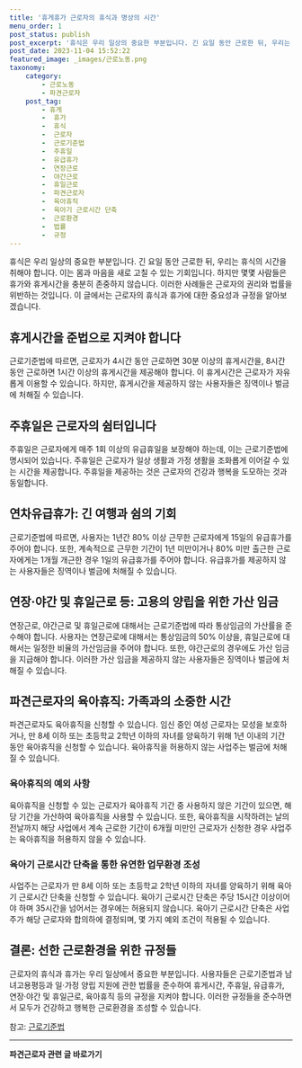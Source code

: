 ```yaml
---
title: '휴게휴가 근로자의 휴식과 명상의 시간'
menu_order: 1
post_status: publish
post_excerpt: '휴식은 우리 일상의 중요한 부분입니다. 긴 요일 동안 근로한 뒤, 우리는 휴식의 시간을 취해야 합니다. 이는 몸과 마음을 새로 고칠 수 있는 기회입니다. 하지만 몇몇 사람들은 휴가와 휴게시간을 충분히 존중하지 않습니다. 이러한 사례들은 근로자의 권리와 법률을 위반하는 것입니다. 이 글에서는 근로자의 휴식과 휴가에 대한 중요성과 규정을 알아보겠습니다.'
post_date: 2023-11-04 15:52:22
featured_image: _images/근로노동.png
taxonomy:
    category:
        - 근로노동
        - 파견근로자
    post_tag:
        - 휴게
        -  휴가
        -  휴식
        -  근로자
        -  근로기준법
        -  주휴일
        -  유급휴가
        -  연장근로
        -  야간근로
        -  휴일근로
        -  파견근로자
        -  육아휴직
        -  육아기 근로시간 단축
        -  근로환경
        -  법률
        -  규정
---
```



휴식은 우리 일상의 중요한 부분입니다. 긴 요일 동안 근로한 뒤, 우리는 휴식의 시간을 취해야 합니다. 이는 몸과 마음을 새로 고칠 수 있는 기회입니다. 하지만 몇몇 사람들은 휴가와 휴게시간을 충분히 존중하지 않습니다. 이러한 사례들은 근로자의 권리와 법률을 위반하는 것입니다. 이 글에서는 근로자의 휴식과 휴가에 대한 중요성과 규정을 알아보겠습니다.

## 휴게시간을 준법으로 지켜야 합니다
근로기준법에 따르면, 근로자가 4시간 동안 근로하면 30분 이상의 휴게시간을, 8시간 동안 근로하면 1시간 이상의 휴게시간을 제공해야 합니다. 이 휴게시간은 근로자가 자유롭게 이용할 수 있습니다. 하지만, 휴게시간을 제공하지 않는 사용자들은 징역이나 벌금에 처해질 수 있습니다.

## 주휴일은 근로자의 쉼터입니다
주휴일은 근로자에게 매주 1회 이상의 유급휴일을 보장해야 하는데, 이는 근로기준법에 명시되어 있습니다. 주휴일은 근로자가 일상 생활과 가정 생활을 조화롭게 이어갈 수 있는 시간을 제공합니다. 주휴일을 제공하는 것은 근로자의 건강과 행복을 도모하는 것과 동일합니다.

## 연차유급휴가: 긴 여행과 쉼의 기회
근로기준법에 따르면, 사용자는 1년간 80% 이상 근무한 근로자에게 15일의 유급휴가를 주어야 합니다. 또한, 계속적으로 근무한 기간이 1년 미만이거나 80% 미만 출근한 근로자에게는 1개월 개근한 경우 1일의 유급휴가를 주어야 합니다. 유급휴가를 제공하지 않는 사용자들은 징역이나 벌금에 처해질 수 있습니다.

## 연장·야간 및 휴일근로 등: 고용의 양립을 위한 가산 임금
연장근로, 야간근로 및 휴일근로에 대해서는 근로기준법에 따라 통상임금의 가산률을 준수해야 합니다. 사용자는 연장근로에 대해서는 통상임금의 50% 이상을, 휴일근로에 대해서는 일정한 비율의 가산임금을 주어야 합니다. 또한, 야간근로의 경우에도 가산 임금을 지급해야 합니다. 이러한 가산 임금을 제공하지 않는 사용자들은 징역이나 벌금에 처해질 수 있습니다.

## 파견근로자의 육아휴직: 가족과의 소중한 시간

파견근로자도 육아휴직을 신청할 수 있습니다. 임신 중인 여성 근로자는 모성을 보호하거나, 만 8세 이하 또는 초등학교 2학년 이하의 자녀를 양육하기 위해 1년 이내의 기간 동안 육아휴직을 신청할 수 있습니다. 육아휴직을 허용하지 않는 사업주는 벌금에 처해질 수 있습니다.

### 육아휴직의 예외 사항
육아휴직을 신청할 수 있는 근로자가 육아휴직 기간 중 사용하지 않은 기간이 있으면, 해당 기간을 가산하여 육아휴직을 사용할 수 있습니다. 또한, 육아휴직을 시작하려는 날의 전날까지 해당 사업에서 계속 근로한 기간이 6개월 미만인 근로자가 신청한 경우 사업주는 육아휴직을 허용하지 않을 수 있습니다.

### 육아기 근로시간 단축을 통한 유연한 업무환경 조성

사업주는 근로자가 만 8세 이하 또는 초등학교 2학년 이하의 자녀를 양육하기 위해 육아기 근로시간 단축을 신청할 수 있습니다. 육아기 근로시간 단축은 주당 15시간 이상이어야 하며 35시간을 넘어서는 경우에는 허용되지 않습니다. 육아기 근로시간 단축은 사업주가 해당 근로자와 합의하에 결정되며, 몇 가지 예외 조건이 적용될 수 있습니다.

## 결론: 선한 근로환경을 위한 규정들
근로자의 휴식과 휴가는 우리 일상에서 중요한 부분입니다. 사용자들은 근로기준법과 남녀고용평등과 일·가정 양립 지원에 관한 법률을 준수하여 휴게시간, 주휴일, 유급휴가, 연장·야간 및 휴일근로, 육아휴직 등의 규정을 지켜야 합니다. 이러한 규정들을 준수하면서 모두가 건강하고 행복한 근로환경을 조성할 수 있습니다.

참고: [근로기준법](https://www.law.go.kr/%ED%96%89%EB%B3%B5%EB%AC%B8%EA%B0%9C%EC%B2%B4/%EA%B7%BC%EB%A1%9C%EA%B8%B0%EC%A4%80%EB%B2%95)
<!-- wp:separator -->
<hr class="wp-block-separator has-alpha-channel-opacity"/>
<!-- /wp:separator -->

<!-- wp:group {"backgroundColor":"base","layout":{"type":"constrained"}} -->
<div class="wp-block-group has-base-background-color has-background"><!-- wp:paragraph {"align":"center","fontSize":"medium"} -->
<p class="has-text-align-center has-large-font-size"><strong>파견근로자 관련 글 바로가기</strong></p>
<!-- /wp:paragraph -->


<!-- wp:latest-posts
{"categories":[{"id":12664,"count":19,"description":"","link":"https://uknowlaw.com/category/%ed%8c%8c%ea%b2%ac%ea%b7%bc%eb%a1%9c%ec%9e%90/","name":"파견근로자","slug":"파견근로자","taxonomy":"category","parent":0,"meta":[],"_links":{"self":[{"href":"https://uknowlaw.com/wp-json/wp/v2/categories/12664"}],"collection":[{"href":"https://uknowlaw.com/wp-json/wp/v2/categories"}],"about":[{"href":"https://uknowlaw.com/wp-json/wp/v2/taxonomies/category"}],"wp:post_type":[{"href":"https://uknowlaw.com/wp-json/wp/v2/posts?categories=12664"}],"curies":[{"name":"wp","href":"https://api.w.org/{rel}","templated":true}]}}],"postsToShow":100,"excerptLength":28,"postLayout":"grid","columns":2,"featuredImageAlign":"left","featuredImageSizeSlug":"large","fontSize":18px} /--></div>
<!-- /wp:group -->